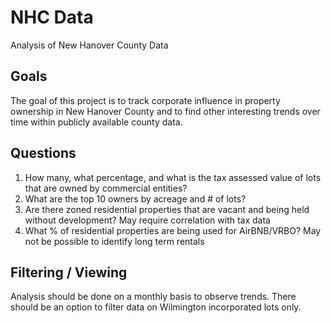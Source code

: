 # NHC Data
Analysis of New Hanover County Data

## Goals
The goal of this project is to track corporate influence in property ownership in New Hanover County and to find other
interesting trends over time within publicly available county data.

## Questions
1. How many, what percentage, and what is the tax assessed value of lots that are owned by commercial entities?
2. What are the top 10 owners by acreage and # of lots?
3. Are there zoned residential properties that are vacant and being held without development? May require correlation with tax data
4. What % of residential properties are being used for AirBNB/VRBO? May not be possible to identify long term rentals

## Filtering / Viewing
Analysis should be done on a monthly basis to observe trends.
There should be an option to filter data on Wilmington incorporated lots only.